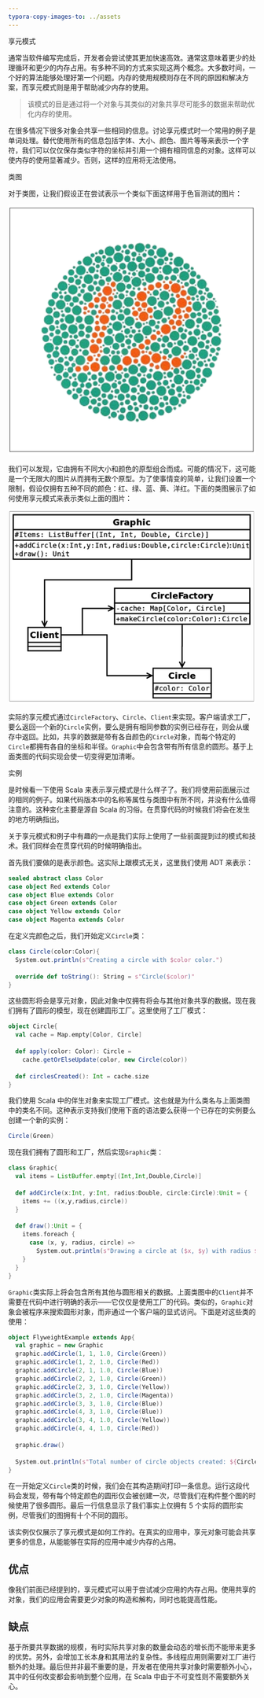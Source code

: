 ```yaml
---
typora-copy-images-to: ../assets
---
```


享元模式

通常当软件编写完成后，开发者会尝试使其更加快速高效。通常这意味着更少的处理循环和更少的内存占用。有多种不同的方式来实现这两个概念。大多数时间，一个好的算法能够处理好第一个问题。内存的使用规模则存在不同的原因和解决方案，而享元模式则是用于帮助减少内存的使用。

> 该模式的目是通过将一个对象与其类似的对象共享尽可能多的数据来帮助优化内存的使用。

在很多情况下很多对象会共享一些相同的信息。讨论享元模式时一个常用的例子是单词处理。替代使用所有的信息包括字体、大小、颜色、图片等等来表示一个字符，我们可以仅仅保存类似字符的坐标并引用一个拥有相同信息的对象。这样可以使内存的使用显著减少。否则，这样的应用将无法使用。

类图

对于类图，让我们假设正在尝试表示一个类似下面这样用于色盲测试的图片：

![color-bindless](/assets/color-bindless.png)

我们可以发现，它由拥有不同大小和颜色的原型组合而成。可能的情况下，这可能是一个无限大的图片从而拥有无数个原型。为了使事情变的简单，让我们设置一个限制，假设仅拥有五种不同的颜色：红、绿、蓝、黄、洋红。下面的类图展示了如何使用享元模式来表示类似上面的图片：

![CEF6718B-A982-4FC9-B802-6115EAFC355D](/assets/flyweight.png)

实际的享元模式通过`CircleFactory`、`Circle`、`Client`来实现。客户端请求工厂，要么返回一个新的`Circle`实例，要么是拥有相同参数的实例已经存在，则会从缓存中返回。比如，共享的数据是带有各自颜色的`Circle`对象，而每个特定的`Circle`都拥有各自的坐标和半径。`Graphic`中会包含带有所有信息的圆形。基于上面类图的代码实现会使一切变得更加清晰。

实例

是时候看一下使用 Scala 来表示享元模式是什么样子了。我们将使用前面展示过的相同的例子。如果代码版本中的名称等属性与类图中有所不同，并没有什么值得注意的。这种变化主要是源自 Scala 的习俗。在贯穿代码的时候我们将会在发生的地方明确指出。

关于享元模式和例子中有趣的一点是我们实际上使用了一些前面提到过的模式和技术。我们同样会在贯穿代码的时候明确指出。

首先我们要做的是表示颜色。这实际上跟模式无关，这里我们使用 ADT 来表示：

```scala
sealed abstract class Color
case object Red extends Color
case object Blue extends Color
case object Green extends Color
case object Yellow extends Color
case object Magenta extends Color
```

在定义完颜色之后，我们开始定义`Circle`类：

```scala
class Circle(color:Color){
  System.out.println(s"Creating a circle with $color color.")
  
  override def toString(): String = s"Circle($color)"
}
```

这些圆形将会是享元对象，因此对象中仅拥有将会与其他对象共享的数据。现在我们拥有了圆形的模型，现在创建圆形工厂。这里使用了工厂模式：

```scala
object Circle{
  val cache = Map.empty[Color, Circle]
  
  def apply(color: Color): Circle = 
    cache.getOrElseUpdate(color, new Circle(color))
    
  def circlesCreated(): Int = cache.size
}
```

我们使用 Scala 中的伴生对象来实现工厂模式。这也就是为什么类名与上面类图中的类名不同。这种表示支持我们使用下面的语法要么获得一个已存在的实例要么创建一个新的实例：

```scala
Circle(Green)
```

现在我们拥有了圆形和工厂，然后实现`Graphic`类：

```scala
class Graphic{
  val items = ListBuffer.empty[(Int,Int,Double,Circle)]
  
  def addCircle(x:Int, y:Int, radius:Double, circle:Circle):Unit = {
    items += ((x,y,radius,circle))
  }
  
  def draw():Unit = {
    items.foreach {
      case (x, y, radius, circle) =>
        System.out.println(s"Drawing a circle at ($x, $y) with radius $radius: $circle")
    }
  }
}
```

`Graphic`类实际上将会包含所有其他与圆形相关的数据。上面类图中的`Client`并不需要在代码中进行明确的表示——它仅仅是使用工厂的代码。类似的，`Graphic`对象会被程序来搜索圆形对象，而非通过一个客户端的显式访问。下面是对这些类的使用：

```scala
object FlyweightExample extends App{
  val graphic = new Graphic
  graphic.addCircle(1, 1, 1.0, Circle(Green)) 
  graphic.addCircle(1, 2, 1.0, Circle(Red)) 
  graphic.addCircle(2, 1, 1.0, Circle(Blue)) 
  graphic.addCircle(2, 2, 1.0, Circle(Green)) 
  graphic.addCircle(2, 3, 1.0, Circle(Yellow)) 
  graphic.addCircle(3, 2, 1.0, Circle(Magenta)) 
  graphic.addCircle(3, 3, 1.0, Circle(Blue)) 
  graphic.addCircle(4, 3, 1.0, Circle(Blue)) 
  graphic.addCircle(3, 4, 1.0, Circle(Yellow)) 
  graphic.addCircle(4, 4, 1.0, Circle(Red))

  graphic.draw()

  System.out.println(s"Total number of circle objects created: ${Circle.circlesCreated()}")
}
```

在一开始定义`Circle`类的时候，我们会在其构造期间打印一条信息。运行这段代码会发现，带有每个特定颜色的圆形仅会被创建一次，尽管我们在构件整个图的时候使用了很多圆形。最后一行信息显示了我们事实上仅拥有 5 个实际的圆形实例，尽管我们的图拥有十个不同的圆形。

该实例仅仅展示了享元模式是如何工作的。在真实的应用中，享元对象可能会共享更多的信息，从能能够在实际的应用中减少内存的占用。

## 优点

像我们前面已经提到的，享元模式可以用于尝试减少应用的内存占用。使用共享的对象，我们的应用会需要更少对象的构造和解构，同时也能提高性能。

## 缺点

基于所要共享数据的规模，有时实际共享对象的数量会动态的增长而不能带来更多的优势。另外，会增加工长本身和其用法的复杂性。多线程应用则需要对工厂进行额外的处理。最后但并非最不重要的是，开发者在使用共享对象时需要额外小心，其中的任何改变都会影响到整个应用，在 Scala 中由于不可变性则不需要额外关心。

